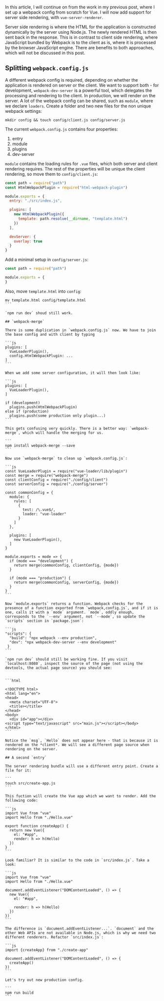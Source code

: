 In this article, I will continue on from the work in my previous post, where I set up a webpack config from scratch for Vue. I will now add support for server side rendering, with `vue-server-renderer`. 

Server side rendering is where the HTML for the application is constructed dynamically by the server using Node.js. The newly rendered HTML is then sent back in the response. This is in contrast to client side rendering, where JavaScript bundled by Webpack is to the client as is, where it is processed by the browser JavaScript engine. There are benefits to both approaches, which will not be discussed in this post.

## Splitting `webpack.config.js`

A different webpack config is required, depending on whether the application is rendered on server or the client. We want to support both - for development, `webpack-dev-server` is a powerful tool, which delegates the processing and rendering to the client. In production, we will render on the server. A lot of the webpack config can be shared, such as `module`, where we declare `loaders`. Create a folder and two new files for the non unique webpack settings:

```
mkdir config && touch config/client.js config/server.js
```

The current `webpack.config.js` contains four properties:

1. entry
2. module
3. plugins
4. dev-server

`module` contains the loading rules for `.vue` files, which both server and client rendering requires. The rest of the properties will be unique the client rendering, so move them to `config/client.js`:

```js
const path = require("path")
const HtmlWebpackPlugin = require("html-webpack-plugin")

module.exports = {
  entry: "./src/index.js",

  plugins: [
    new HtmlWebpackPlugin({
      template: path.resolve(__dirname, "template.html")
    })
  ],

  devServer: {
    overlay: true
  }
}
```

Add a minimal setup in `config/server.js`:

```js
const path = require("path")

module.exports = {
}
```

Also, move `template.html` into `config`: 

````
mv template.html config/template.html
```

`npm run dev` shoud still work.

## `webpack-merge`

There is some duplication in `webpack.config.js` now. We have to join the base config and with client by typing

```js
plugins: [
  VueLoaderPlugin(), 
  config.HtmlWebpackPlugin: ...
]
```

When we add some server configuration, it will then look like:

```js
plugins: [
  VueLoaderPlugin(), 
]

if (development) 
  plugins.push(HtmlWebpackPlugin)
else if (production) 
  plugins.push(some production only plugin...)
```

This gets confusing very quickly. There is a better way: `webpack-merge`, which will handle the merging for us.

```
npm install webpack-merge --save
```

Now use `webpack-merge` to clean up `webpack.config.js`:

```js
const VueLoaderPlugin = require("vue-loader/lib/plugin")
const merge = require("webpack-merge")
const clientConfig = require("./config/client")
const serverConfig = require("./config/server")

const commonConfig = {
  module: {
    rules: [
      {
        test: /\.vue$/,
        loader: "vue-loader"
      }
    ]
  },

  plugins: [
    new VueLoaderPlugin(),
  ]
}

module.exports = mode => {
  if (mode === "development") {
    return merge(commonConfig, clientConfig, {mode})
  }

  if (mode === "production") {
    return merge(commonConfig, serverConfig, {mode})
  }
}
```

Now `module.exports` returns a function. Webpack checks for the presence of a function exported from `webpack,config.js`, and if it is one, calls it with a `mode` argument. `mode`, oddly enough, corresponds to the `--env` argument, not `--mode`, so update the `scripts` section in `package.json`:

```js
"scripts": {
  "build": "npx webpack --env production",
  "dev": "npx webpack-dev-server --env development"
 }
```

`npm run dev` should still be working fine. If you visit `localhost:8080`, inspect the source of the page (not using the devtools, the actual page source) you should see:


```html

<!DOCTYPE html>
<html lang="en">
<head>
  <meta charset="UTF-8">
  <title></title>
</head>
<body>
  <div id="app"></div>
<script type="text/javascript" src="main.js"></script></body>
</html>
```

Notice the `msg`, `Hello` does not appear here - that is because it is rendered on the *client*. We will see a different page source when rendering on the server.

## A second `entry`

The server rendering bundle will use a different entry point. Create a file for it:

```
touch src/create-app.js
```

This fuction will create the Vue app which we want to render. Add the following code:

```js
import Vue from "vue"
import Hello from "./Hello.vue"

export function createApp() {
  return new Vue({
    el: "#app",
    render: h => h(Hello)
  })
}
```

Look familiar? It is similar to the code in `src/index.js`. Take a look:

```js
import Vue from "vue"
import Hello from "./Hello.vue"

document.addEventListener("DOMContentLoaded", () => {
  new Vue({
    el: "#app",
    
    render: h => h(Hello)
  })
})
```

The difference is `document.addEventListener...`. `document` and the other Web APIs are not available in Node.js, which is why we need two different renderers. Refactor `src/index.js`:

```js
import {createApp} from "./create-app"

document.addEventListener("DOMContentLoaded", () => {
  createApp()
})
```

Let's try out new production config.

```
npm run build
```
